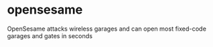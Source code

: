 # opensesame
OpenSesame attacks wireless garages and can open most fixed-code garages and gates in seconds
